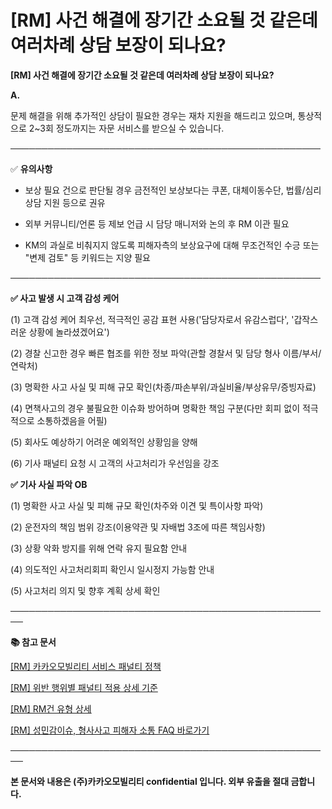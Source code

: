 # [RM] 사건 해결에 장기간 소요될 것 같은데 여러차례 상담 보장이 되나요?

**[RM] 사건 해결에 장기간 소요될 것 같은데 여러차례 상담 보장이 되나요?**

**A.**

문제 해결을 위해 추가적인 상담이 필요한 경우는 재차 지원을 해드리고 있으며, 통상적으로 2~3회 정도까지는 자문 서비스를 받으실 수 있습니다.

──────────────────────────────────────────────────

✅ **유의사항**

- 보상 필요 건으로 판단될 경우 금전적인 보상보다는 쿠폰, 대체이동수단, 법률/심리 상담 지원 등으로 권유

- 외부 커뮤니티/언론 등 제보 언급 시 담당 매니저와 논의 후 RM 이관 필요

- KM의 과실로 비춰지지 않도록 피해자측의 보상요구에 대해 무조건적인 수긍 또는 "변제 검토" 등 키워드는 지양 필요

──────────────────────────────────────────────────

**✅ 사고 발생 시 고객 감성 케어**

(1) 고객 감성 케어 최우선, 적극적인 공감 표현 사용('담당자로서 유감스럽다', '갑작스러운 상황에 놀라셨겠어요')

(2) 경찰 신고한 경우 빠른 협조를 위한 정보 파악(관할 경찰서 및 담당 형사 이름/부서/연락처)

(3) 명확한 사고 사실 및 피해 규모 확인(차종/파손부위/과실비율/부상유무/증빙자료)

(4) 면책사고의 경우 불필요한 이슈화 방어하며 명확한 책임 구분(다만 회피 없이 적극적으로 소통하겠음을 어필)

(5) 회사도 예상하기 어려운 예외적인 상황임을 양해

(6) 기사 패널티 요청 시 고객의 사고처리가 우선임을 강조

**✅ 기사 사실 파악 OB**

(1) 명확한 사고 사실 및 피해 규모 확인(차주와 이견 및 특이사항 파악)

(2) 운전자의 책임 범위 강조(이용약관 및 자배법 3조에 따른 책임사항)

(3) 상황 악화 방지를 위해 연락 유지 필요함 안내

(4) 의도적인 사고처리회피 확인시 일시정지 가능함 안내

(5) 사고처리 의지 및 향후 계획 상세 확인

**────────────────────────────────────────────────────**

**📚 참고 문서**

[[RM] 카카오모빌리티 서비스 패널티 정책](https://kakaomobilitysupport.zendesk.com/hc/ko/articles/39999418590105)

[[RM] 위반 행위별 패널티 적용 상세 기준](https://kakaomobilitysupport.zendesk.com/hc/ko/articles/40001886598553)

[[RM] RM건 유형 상세](https://kakaomobilitysupport.zendesk.com/hc/ko/articles/40002148279065)

[[RM] 성민감이슈, 형사사고 피해자 소통 FAQ 바로가기](https://kakaomobilitysupport.zendesk.com/hc/ko/sections/39995774557721--RM-%EC%84%B1%EB%AF%BC%EA%B0%90%EC%9D%B4%EC%8A%88-%ED%98%95%EC%82%AC%EC%82%AC%EA%B3%A0-%ED%94%BC%ED%95%B4%EC%9E%90-%EC%86%8C%ED%86%B5-FAQ)

**────────────────────────────────────────────────────**

**본 문서와 내용은 (주)카카오모빌리티 confidential 입니다. 외부 유출을 절대 금합니다.**